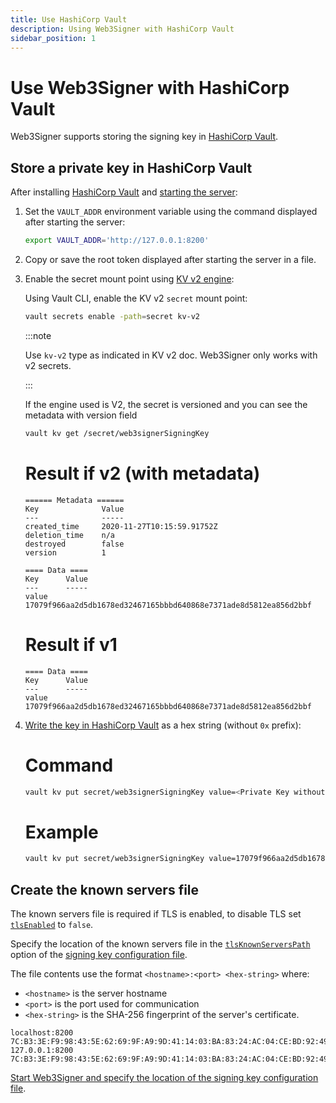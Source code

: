 ```yaml
---
title: Use HashiCorp Vault
description: Using Web3Signer with HashiCorp Vault
sidebar_position: 1
---
```


# Use Web3Signer with HashiCorp Vault

Web3Signer supports storing the signing key in [HashiCorp Vault](https://www.hashicorp.com/products/vault/).

## Store a private key in HashiCorp Vault

After installing [HashiCorp Vault](https://learn.hashicorp.com/vault/getting-started/install) and [starting the server](https://learn.hashicorp.com/vault/getting-started/dev-server):

1. Set the `VAULT_ADDR` environment variable using the command displayed after starting the server:

   ```bash
   export VAULT_ADDR='http://127.0.0.1:8200'
   ```

1. Copy or save the root token displayed after starting the server in a file.

1. Enable the secret mount point using [KV v2 engine](https://www.vaultproject.io/docs/secrets/kv/kv-v2):

   Using Vault CLI, enable the KV v2 `secret` mount point:

   ```bash
   vault secrets enable -path=secret kv-v2
   ```

   :::note

   Use `kv-v2` type as indicated in KV v2 doc. Web3Signer only works with v2 secrets.

   :::

   If the engine used is V2, the secret is versioned and you can see the metadata with version field

   ```bash
   vault kv get /secret/web3signerSigningKey
   ```

   <!--tabs-->

   # Result if v2 (with metadata)

   ```text
   ====== Metadata ======
   Key              Value
   ---              -----
   created_time     2020-11-27T10:15:59.91752Z
   deletion_time    n/a
   destroyed        false
   version          1

   ==== Data ====
   Key      Value
   ---      -----
   value    17079f966aa2d5db1678ed32467165bbbd640868e7371ade8d5812ea856d2bbf
   ```

   # Result if v1

   ```text
   ==== Data ====
   Key      Value
   ---      -----
   value    17079f966aa2d5db1678ed32467165bbbd640868e7371ade8d5812ea856d2bbf
   ```

   <!--/tabs-->

1. [Write the key in HashiCorp Vault](https://learn.hashicorp.com/vault/getting-started/first-secret) as a hex string (without `0x` prefix):

   <!--tabs-->

   # Command

   ```bash
   vault kv put secret/web3signerSigningKey value=<Private Key without 0x prefix>
   ```

   # Example

   ```bash
   vault kv put secret/web3signerSigningKey value=17079f966aa2d5db1678ed32467165bbbd640868e7371ade8d5812ea856d2bbf
   ```

   <!--/tabs-->

## Create the known servers file

The known servers file is required if TLS is enabled, to disable TLS set [`tlsEnabled`](../../Reference/Key-Configuration-Files.md#hashicorp-vault) to `false`.

Specify the location of the known servers file in the [`tlsKnownServersPath`](../../Reference/Key-Configuration-Files.md#hashicorp-vault) option of the [signing key configuration file].

The file contents use the format `<hostname>:<port> <hex-string>` where:

- `<hostname>` is the server hostname
- `<port>` is the port used for communication
- `<hex-string>` is the SHA-256 fingerprint of the server's certificate.

```
localhost:8200 7C:B3:3E:F9:98:43:5E:62:69:9F:A9:9D:41:14:03:BA:83:24:AC:04:CE:BD:92:49:1B:8D:B2:A4:86:39:4C:BB
127.0.0.1:8200 7C:B3:3E:F9:98:43:5E:62:69:9F:A9:9D:41:14:03:BA:83:24:AC:04:CE:BD:92:49:1B:8D:B2:A4:86:39:4C:BB
```

[Start Web3Signer and specify the location of the signing key configuration file].

<!-- Links -->

[signing key configuration file]: ../Use-Signing-Keys.md
[Start Teku]: https://docs.teku.consensys.net/en/latest/HowTo/Get-Started/Register-Validators/#start-teku
[Start Web3Signer and specify the location of the signing key configuration file]: ../Get-Started/Start-Web3Signer.md
